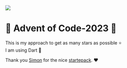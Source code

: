 <img src="https://blogs.sap.com/wp-content/uploads/2020/11/EkaoQQTXEAMA4BN.jpg">

# 🎄 Advent of Code-2023 🎄

This is my approach to get as many stars as possible ⭐️ <br>
I am using Dart 🎯


Thank you [Simon](https://github.com/S-ecki) for the nice [startepack](https://github.com/S-ecki/AdventOfCode-Starter-Dart). ❤️

